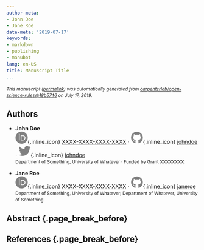 ```yaml
---
author-meta:
- John Doe
- Jane Roe
date-meta: '2019-07-17'
keywords:
- markdown
- publishing
- manubot
lang: en-US
title: Manuscript Title
...
```







<small><em>
This manuscript
([permalink](https://carpenterlab.github.io/open-science-rules/v/18b57467c354faf91808661f08240d078bc51ca0/))
was automatically generated
from [carpenterlab/open-science-rules@18b5746](https://github.com/carpenterlab/open-science-rules/tree/18b57467c354faf91808661f08240d078bc51ca0)
on July 17, 2019.
</em></small>

## Authors



+ **John Doe**<br>
    ![ORCID icon](images/orcid.svg){.inline_icon}
    [XXXX-XXXX-XXXX-XXXX](https://orcid.org/XXXX-XXXX-XXXX-XXXX)
    · ![GitHub icon](images/github.svg){.inline_icon}
    [johndoe](https://github.com/johndoe)
    · ![Twitter icon](images/twitter.svg){.inline_icon}
    [johndoe](https://twitter.com/johndoe)<br>
  <small>
     Department of Something, University of Whatever
     · Funded by Grant XXXXXXXX
  </small>

+ **Jane Roe**<br>
    ![ORCID icon](images/orcid.svg){.inline_icon}
    [XXXX-XXXX-XXXX-XXXX](https://orcid.org/XXXX-XXXX-XXXX-XXXX)
    · ![GitHub icon](images/github.svg){.inline_icon}
    [janeroe](https://github.com/janeroe)<br>
  <small>
     Department of Something, University of Whatever; Department of Whatever, University of Something
  </small>



## Abstract {.page_break_before}




## References {.page_break_before}

<!-- Explicitly insert bibliography here -->
<div id="refs"></div>
